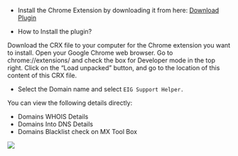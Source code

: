 * Install the Chrome Extension by downloading it from here: <a href="">Download Plugin</a>

* How to Install the plugin?

Download the CRX file to your computer for the Chrome extension you want to install. Open your Google Chrome web browser. Go to chrome://extensions/ and check the box for Developer mode in the top right. Click on the “Load unpacked” button, and go to the location of this content of this CRX file.

* Select the Domain name and select `EIG Support Helper.`

You can view the following details directly:

<ul>
	<li>Domains WHOIS Details</li>
	<li>Domains Into DNS Details</li>
	<li>Domains Blacklist check on MX Tool Box</li>
</ul>

<img src="https://i.imgur.com/X1Juc0K.png">